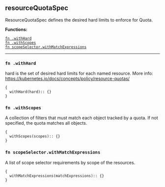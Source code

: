 
## resourceQuotaSpec
ResourceQuotaSpec defines the desired hard limits to enforce for Quota.

**Functions:**

[`fn .withHard`](#fn-withhard)  
[`fn .withScopes`](#fn-withscopes)  
[`fn scopeSelector.withMatchExpressions`](#fn-scopeselectorwithmatchexpressions)  

---


### `fn .withHard`
hard is the set of desired hard limits for each named resource. More info: https://kubernetes.io/docs/concepts/policy/resource-quotas/
```jsonnet
{
  withHard(hard):: {}
}
```

### `fn .withScopes`
A collection of filters that must match each object tracked by a quota. If not specified, the quota matches all objects.
```jsonnet
{
  withScopes(scopes):: {}
}
```

### `fn scopeSelector.withMatchExpressions`
A list of scope selector requirements by scope of the resources.
```jsonnet
{
  withMatchExpressions(matchExpressions):: {}
}
```

